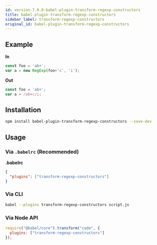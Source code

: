 ```yaml
---
id: version-7.0.0-babel-plugin-transform-regexp-constructors
title: babel-plugin-transform-regexp-constructors
sidebar_label: transform-regexp-constructors
original_id: babel-plugin-transform-regexp-constructors
---
```


## Example

**In**

```javascript
const foo = 'ab+';
var a = new RegExp(foo+'c', 'i');
```

**Out**

```javascript
const foo = 'ab+';
var a = /ab+c/i;
```

## Installation

```sh
npm install babel-plugin-transform-regexp-constructors --save-dev
```

## Usage

### Via `.babelrc` (Recommended)

**.babelrc**

```json
{
  "plugins": ["transform-regexp-constructors"]
}
```

### Via CLI

```sh
babel --plugins transform-regexp-constructors script.js
```

### Via Node API

```javascript
require("@babel/core").transform("code", {
  plugins: ["transform-regexp-constructors"]
});
```

